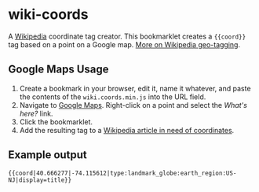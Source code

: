 # wiki-coords

A [Wikipedia](https://en.wikipedia.org/ "Wikipedia") coordinate tag creator. This bookmarklet creates a `{{coord}}` tag based on a point on a Google map. [More on Wikipedia geo-tagging](https://en.wikipedia.org/wiki/Wikipedia:WikiProject_Geographical_coordinates).

## Google Maps Usage

1. Create a bookmark in your browser, edit it, name it whatever, and paste the contents of the `wiki.coords.min.js` into the URL field.
2. Navigate to [Google Maps](https://maps.google.com/ "Google Maps"). Right-click on a point and select the *What's here?* link.
3. Click the bookmarklet.
4. Add the resulting tag to a [Wikipedia article in need of coordinates](https://en.wikipedia.org/wiki/Category:Articles_missing_geocoordinate_data_by_country).

## Example output

`{{coord|40.666277|-74.115612|type:landmark_globe:earth_region:US-NJ|display=title}}`
